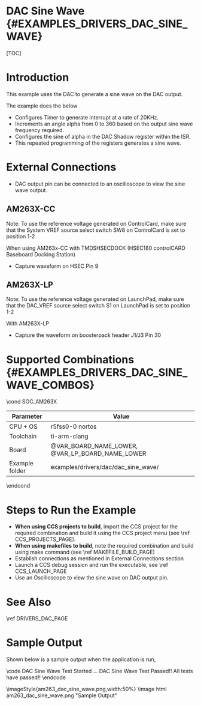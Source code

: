 # DAC Sine Wave {#EXAMPLES_DRIVERS_DAC_SINE_WAVE}

[TOC]

# Introduction

This example uses the DAC to generate a sine wave on the DAC output.

The example does the below
- Configures Timer to generate interrupt at a rate of 20KHz.
- Increments an angle alpha from 0 to 360 based on the output sine wave frequency required.
- Configures the sine of alpha in the DAC Shadow register within the ISR.
- This repeated programming of the registers generates a sine wave.

# External Connections
- DAC output pin can be connected to an oscilloscope to view the sine wave output.

## AM263X-CC
Note: To use the reference voltage generated on ControlCard, make sure that the System VREF source select switch SW8 on ControlCard is set to position 1-2

When using AM263x-CC with TMDSHSECDOCK (HSEC180 controlCARD Baseboard Docking Station)
- Capture waveform on HSEC Pin 9

## AM263X-LP
Note: To use the reference voltage generated on LaunchPad, make sure that the DAC_VREF source select switch S1 on LaunchPad is set to position 1-2

With AM263X-LP
- Capture the waveform on boosterpack header J1/J3 Pin 30

# Supported Combinations {#EXAMPLES_DRIVERS_DAC_SINE_WAVE_COMBOS}

\cond SOC_AM263X

 Parameter      | Value
 ---------------|-----------
 CPU + OS       | r5fss0-0 nortos
 Toolchain      | ti-arm-clang
 Board          | @VAR_BOARD_NAME_LOWER, @VAR_LP_BOARD_NAME_LOWER
 Example folder | examples/drivers/dac/dac_sine_wave/

\endcond

# Steps to Run the Example

- **When using CCS projects to build**, import the CCS project for the required combination
  and build it using the CCS project menu (see \ref CCS_PROJECTS_PAGE).
- **When using makefiles to build**, note the required combination and build using
  make command (see \ref MAKEFILE_BUILD_PAGE)
- Establish connections as mentioned in External Connections section
- Launch a CCS debug session and run the executable, see \ref CCS_LAUNCH_PAGE
- Use an Oscilloscope to view the sine wave on DAC output pin.

# See Also

\ref DRIVERS_DAC_PAGE

# Sample Output

Shown below is a sample output when the application is run,

\code
DAC Sine Wave Test Started ...
DAC Sine Wave Test Passed!!
All tests have passed!!
\endcode

\imageStyle{am263_dac_sine_wave.png,width:50%}
\image html am263_dac_sine_wave.png "Sample Output"
